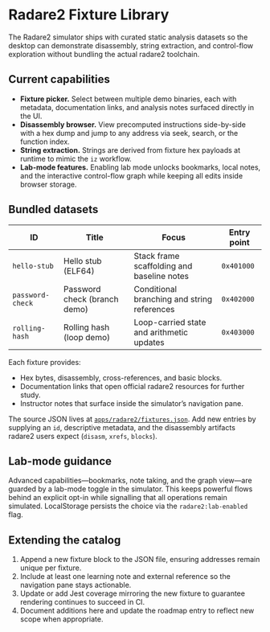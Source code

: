 # Radare2 Fixture Library

The Radare2 simulator ships with curated static analysis datasets so the desktop can demonstrate disassembly, string extraction, and control-flow exploration without bundling the actual radare2 toolchain.

## Current capabilities

- **Fixture picker.** Select between multiple demo binaries, each with metadata, documentation links, and analysis notes surfaced directly in the UI.
- **Disassembly browser.** View precomputed instructions side-by-side with a hex dump and jump to any address via seek, search, or the function index.
- **String extraction.** Strings are derived from fixture hex payloads at runtime to mimic the `iz` workflow.
- **Lab-mode features.** Enabling lab mode unlocks bookmarks, local notes, and the interactive control-flow graph while keeping all edits inside browser storage.

## Bundled datasets

| ID | Title | Focus | Entry point |
| --- | --- | --- | --- |
| `hello-stub` | Hello stub (ELF64) | Stack frame scaffolding and baseline notes | `0x401000` |
| `password-check` | Password check (branch demo) | Conditional branching and string references | `0x402000` |
| `rolling-hash` | Rolling hash (loop demo) | Loop-carried state and arithmetic updates | `0x403000` |

Each fixture provides:

- Hex bytes, disassembly, cross-references, and basic blocks.
- Documentation links that open official radare2 resources for further study.
- Instructor notes that surface inside the simulator’s navigation pane.

The source JSON lives at [`apps/radare2/fixtures.json`](../apps/radare2/fixtures.json). Add new entries by supplying an `id`, descriptive metadata, and the disassembly artifacts radare2 users expect (`disasm`, `xrefs`, `blocks`).

## Lab-mode guidance

Advanced capabilities—bookmarks, note taking, and the graph view—are guarded by a lab-mode toggle in the simulator. This keeps powerful flows behind an explicit opt-in while signalling that all operations remain simulated. LocalStorage persists the choice via the `radare2:lab-enabled` flag.

## Extending the catalog

1. Append a new fixture block to the JSON file, ensuring addresses remain unique per fixture.
2. Include at least one learning note and external reference so the navigation pane stays actionable.
3. Update or add Jest coverage mirroring the new fixture to guarantee rendering continues to succeed in CI.
4. Document additions here and update the roadmap entry to reflect new scope when appropriate.
